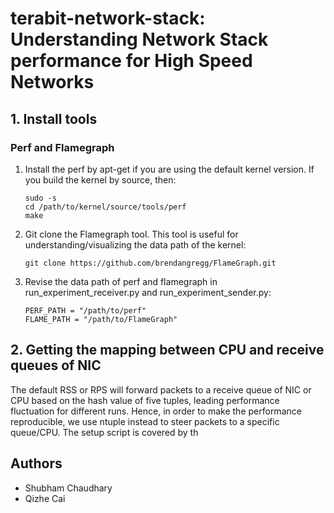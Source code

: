 # terabit-network-stack: Understanding Network Stack performance for High Speed Networks



## 1. Install tools
### Perf and Flamegraph
1. Install the perf by apt-get if you are using the default kernel version. If you build the kernel by source, then:
   ```
   sudo -s
   cd /path/to/kernel/source/tools/perf
   make
   ```
2. Git clone the Flamegraph tool. This tool is useful for understanding/visualizing the data path of the kernel:
   ```
   git clone https://github.com/brendangregg/FlameGraph.git
   ```
3. Revise the data path of perf and flamegraph in run_experiment_receiver.py and run_experiment_sender.py:
   ```
   PERF_PATH = "/path/to/perf"
   FLAME_PATH = "/path/to/FlameGraph"   
   ```
## 2. Getting the mapping between CPU and receive queues of NIC
The default RSS or RPS will forward packets to a receive queue of NIC or CPU based on the hash value of five tuples, leading performance fluctuation
for different runs. Hence, in order to make the performance reproducible, we use ntuple instead to steer packets to a specific queue/CPU. The setup script is covered by th

## Authors
* Shubham Chaudhary 
* Qizhe Cai

